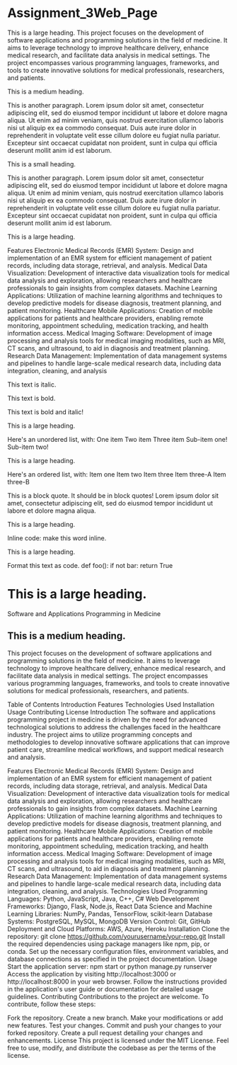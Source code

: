 # Assignment_3Web_Page
This is a large heading. 
This project focuses on the development of software applications and programming solutions in the field of medicine. It aims to leverage technology to improve healthcare delivery, enhance medical research, and facilitate data analysis in medical settings. The project encompasses various programming languages, frameworks, and tools to create innovative solutions for medical professionals, researchers, and patients.

This is a medium heading. 

This is another paragraph. Lorem ipsum dolor sit amet, consectetur adipiscing elit, sed do eiusmod tempor incididunt ut labore et dolore magna aliqua. Ut enim ad minim veniam, quis nostrud exercitation ullamco laboris nisi ut aliquip ex ea commodo consequat. Duis aute irure dolor in reprehenderit in voluptate velit esse cillum dolore eu fugiat nulla pariatur. Excepteur sint occaecat cupidatat non proident, sunt in culpa qui officia deserunt mollit anim id est laborum.

This is a small heading. 

This is another paragraph. Lorem ipsum dolor sit amet, consectetur adipiscing elit, sed do eiusmod tempor incididunt ut labore et dolore magna aliqua. Ut enim ad minim veniam, quis nostrud exercitation ullamco laboris nisi ut aliquip ex ea commodo consequat. Duis aute irure dolor in reprehenderit in voluptate velit esse cillum dolore eu fugiat nulla pariatur. Excepteur sint occaecat cupidatat non proident, sunt in culpa qui officia deserunt mollit anim id est laborum.

This is a large heading. 

Features
Electronic Medical Records (EMR) System: Design and implementation of an EMR system for efficient management of patient records, including data storage, retrieval, and analysis.
Medical Data Visualization: Development of interactive data visualization tools for medical data analysis and exploration, allowing researchers and healthcare professionals to gain insights from complex datasets.
Machine Learning Applications: Utilization of machine learning algorithms and techniques to develop predictive models for disease diagnosis, treatment planning, and patient monitoring.
Healthcare Mobile Applications: Creation of mobile applications for patients and healthcare providers, enabling remote monitoring, appointment scheduling, medication tracking, and health information access.
Medical Imaging Software: Development of image processing and analysis tools for medical imaging modalities, such as MRI, CT scans, and ultrasound, to aid in diagnosis and treatment planning.
Research Data Management: Implementation of data management systems and pipelines to handle large-scale medical research data, including data integration, cleaning, and analysis

This text is italic. 

This text is bold. 

This text is bold and italic!

This is a large heading. 


Here's an unordered list, with:
One item
Two item
Three item
Sub-item one!
Sub-item two!

This is a large heading. 

Here's an ordered list, with:
Item one
Item two
Item three
Item three-A
Item three-B

This is a block quote. It should be in block quotes! Lorem ipsum dolor sit amet, consectetur adipiscing elit, sed do eiusmod tempor incididunt ut labore et dolore magna aliqua.

This is a large heading. 

Inline code: make this word inline. 

This is a large heading. 

Format this text as code. 
def foo():
    if not bar:
        return True





# This is a large heading. 
Software and Applications Programming in Medicine

## This is a medium heading. 
This project focuses on the development of software applications and programming solutions in the field of medicine. It aims to leverage technology to improve healthcare delivery, enhance medical research, and facilitate data analysis in medical settings. The project encompasses various programming languages, frameworks, and tools to create innovative solutions for medical professionals, researchers, and patients.

Table of Contents
Introduction
Features
Technologies Used
Installation
Usage
Contributing
License
Introduction
The software and applications programming project in medicine is driven by the need for advanced technological solutions to address the challenges faced in the healthcare industry. The project aims to utilize programming concepts and methodologies to develop innovative software applications that can improve patient care, streamline medical workflows, and support medical research and analysis.

Features
Electronic Medical Records (EMR) System: Design and implementation of an EMR system for efficient management of patient records, including data storage, retrieval, and analysis.
Medical Data Visualization: Development of interactive data visualization tools for medical data analysis and exploration, allowing researchers and healthcare professionals to gain insights from complex datasets.
Machine Learning Applications: Utilization of machine learning algorithms and techniques to develop predictive models for disease diagnosis, treatment planning, and patient monitoring.
Healthcare Mobile Applications: Creation of mobile applications for patients and healthcare providers, enabling remote monitoring, appointment scheduling, medication tracking, and health information access.
Medical Imaging Software: Development of image processing and analysis tools for medical imaging modalities, such as MRI, CT scans, and ultrasound, to aid in diagnosis and treatment planning.
Research Data Management: Implementation of data management systems and pipelines to handle large-scale medical research data, including data integration, cleaning, and analysis.
Technologies Used
Programming Languages: Python, JavaScript, Java, C++, C#
Web Development Frameworks: Django, Flask, Node.js, React
Data Science and Machine Learning Libraries: NumPy, Pandas, TensorFlow, scikit-learn
Database Systems: PostgreSQL, MySQL, MongoDB
Version Control: Git, GitHub
Deployment and Cloud Platforms: AWS, Azure, Heroku
Installation
Clone the repository: git clone https://github.com/yourusername/your-repo.git
Install the required dependencies using package managers like npm, pip, or conda.
Set up the necessary configuration files, environment variables, and database connections as specified in the project documentation.
Usage
Start the application server: npm start or python manage.py runserver
Access the application by visiting http://localhost:3000 or http://localhost:8000 in your web browser.
Follow the instructions provided in the application's user guide or documentation for detailed usage guidelines.
Contributing
Contributions to the project are welcome. To contribute, follow these steps:

Fork the repository.
Create a new branch.
Make your modifications or add new features.
Test your changes.
Commit and push your changes to your forked repository.
Create a pull request detailing your changes and enhancements.
License
This project is licensed under the MIT License. Feel free to use, modify, and distribute the codebase as per the terms of the license.